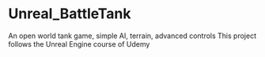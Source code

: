 # Unreal_BattleTank
An open world tank game, simple AI, terrain, advanced controls
This project follows the Unreal Engine course of Udemy
